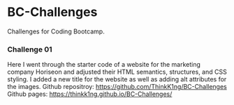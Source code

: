 # BC-Challenges
Challenges for Coding Bootcamp.

### Challenge 01
Here I went through the starter code of a website for the marketing company Horiseon and adjusted their HTML semantics, structures, and CSS styling. I added a new title for the website as well as adding alt attributes for the images.
Github repositroy: https://github.com/ThinkK1ng/BC-Challenges
Github pages: https://thinkk1ng.github.io/BC-Challenges/
